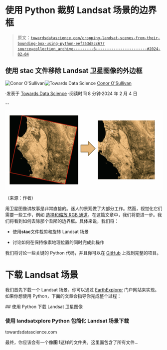 # 使用 Python 裁剪 Landsat 场景的边界框

> 原文：[`towardsdatascience.com/cropping-landsat-scenes-from-their-bounding-box-using-python-eef353d8cc67?source=collection_archive---------6-----------------------#2024-02-04`](https://towardsdatascience.com/cropping-landsat-scenes-from-their-bounding-box-using-python-eef353d8cc67?source=collection_archive---------6-----------------------#2024-02-04)

## 使用 stac 文件移除 Landsat 卫星图像的外边框

[](https://conorosullyds.medium.com/?source=post_page---byline--eef353d8cc67--------------------------------)![Conor O'Sullivan](https://conorosullyds.medium.com/?source=post_page---byline--eef353d8cc67--------------------------------)[](https://towardsdatascience.com/?source=post_page---byline--eef353d8cc67--------------------------------)![Towards Data Science](https://towardsdatascience.com/?source=post_page---byline--eef353d8cc67--------------------------------) [Conor O'Sullivan](https://conorosullyds.medium.com/?source=post_page---byline--eef353d8cc67--------------------------------)

·发表于 [Towards Data Science](https://towardsdatascience.com/?source=post_page---byline--eef353d8cc67--------------------------------) ·阅读时间 8 分钟·2024 年 2 月 4 日

--

![](img/e24114e1234d4f320821503ce31fd6ed.png)

（来源：作者）

用卫星图像讲故事是非常直接的。迷人的景观做了大部分工作。然而，视觉化它们需要一些工作，例如 [选择和缩放 RGB 通道](https://medium.com/towards-data-science/visualising-the-rgb-channels-of-satellite-images-with-python-6d541af1f98d)。在这篇文章中，我们将更进一步。我们将看到如何去除那个丑陋的边界框。具体来说，我们将：

+   使用**stac**文件裁剪和旋转 Landsat 场景

+   讨论如何在保持像素地理位置的同时完成此操作

我们将讨论一些关键的 Python 代码，并且你可以在 [GitHub](https://github.com/conorosully/medium-articles/blob/master/src/remote%20sensing/landsat_cropping.ipynb) 上找到完整的项目。

# 下载 Landsat 场景

我们首先下载一个 Landsat 场景。你可以通过 [EarthExplorer](https://earthexplorer.usgs.gov/) 门户网站来实现。如果你想使用 Python，下面的文章会指导你完成整个过程：

[](/downloading-landsat-satellite-images-with-python-a2d2b5183fb7?source=post_page-----eef353d8cc67--------------------------------) ## 使用 Python 下载 Landsat 卫星图像

### 使用 landsatxplore Python 包简化 Landsat 场景下载

towardsdatascience.com

最终，你应该会有一个像**图 1**这样的文件夹。这里面包含了所有文件…
